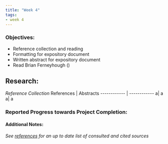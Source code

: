```yaml
---
title: "Week 4"
tags:
- week 4
---
```


### Objectives: 
- Reference collection and reading
- Formatting for expository document
- Written abstract for expository document
- Read Brian Ferneyhough ()

## Research:
_Reference Collection_
References | Abstracts
------------ | ------------
a| a
a| a





### Reported Progress towards Project Completion:


#### Additional Notes:

*See [references](/notes/vault/references.md) for an up to date list of consulted and cited sources*
